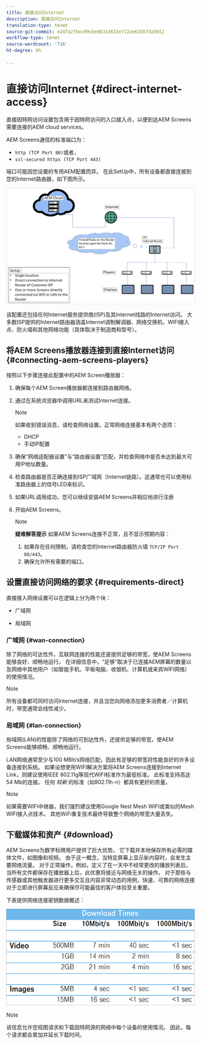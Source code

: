 ```yaml
---
title: 直接访问Internet
description: 直接访问Internet
translation-type: tm+mt
source-git-commit: e24fa2fbec09cbe863a3615e722ae61b57da5012
workflow-type: tm+mt
source-wordcount: '716'
ht-degree: 0%

---
```



# 直接访问Internet {#direct-internet-access}

直接因特网访问设置包含用于因特网访问的入口接入点，以便到达AEM Screens需要连接的AEM cloud services。

AEM Screens通信的标准端口为：
* `http (TCP Port 80)`或者，
* `ssl-secured https (TCP Port 443)`

端口可能因您设置的专用AEM配置而异。 在此SetUp中，所有设备都直接连接到您的Internet路由器，如下图所示。

![](/help/assets/direct-access-2.png)

该配置还包括任何Internet服务提供商(ISP)及其Internet线路的Internet访问。 大多数ISP提供的Internet路由器涵盖Internet调制解调器、网络交换机、WIFI接入点、防火墙和其他网络功能（具体取决于制造商和型号）。

## 将AEM Screens播放器连接到直接Internet访问 {#connecting-aem-screens-players}

按照以下步骤连接此配置中的AEM Screen播放器：

1. 确保每个AEM Screen播放器都连接到路由器网络。
1. 通过在系统浏览器中调用URL来测试Internet连接。

   >[!NOTE]
   >如果收到错误消息，请检查网络设置。正常网络连接基本有两个选项：
   >* DHCP
   >* 手动IP配置


1. 确保“网络适配器设置”与“路由器设置”匹配，并检查网络中是否未达到最大可用IP地址数量。

1. 检查路由器是否正确连接到ISP广域网（Internet链路）。这通常也可以使用标准路由器上的信号LED来标识。
1. 如果URL调用成功，您可以继续安装AEM Screens并相应地进行注册
1. 开始AEM Screens。

   >[!NOTE]
   >**疑难解答提示**
   >如果AEM Screens连接不正常，且不显示预期内容：
   >
   >1. 如果存在任何限制，请检查您的Internet路由器防火墙 `TCP/IP Port 80/443`。
   >1. 确保允许所有需要的端口。


## 设置直接访问网络的要求 {#requirements-direct}

直接接入网络设置可以在逻辑上分为两个块：

* 广域网

* 局域网

### 广域网 {#wan-connection}

除了网络的可达性外，互联网连接的性能还是提供足够的带宽，使AEM Screens能够良好、顺畅地运行。 在详细信息中，“足够”取决于已连接AEM屏幕的数量以及网络中其他用户（如智能手机、平板电脑、收银机、计算机或来宾WIFI网络）的使用情况。

>[!NOTE]
>所有设备都可同时访问Internet连接，并且当您向网络添加更多消费者／计算机时，带宽通常会线性减少。

### 局域网 {#lan-connection}

局域网(LAN)的性能除了网络的可到达性外，还提供足够的带宽，使AEM Screens能够顺畅、顺畅地运行。

LAN网络通常至少与100 MBit/s网络匹配，因此有足够的带宽将性能良好的许多设备连接到系统。
如果设想使用WIFI解决方案将AEM Screens连接到Internet Link，则建议使用IEEE 802.11g等现代WIFI标准作为最低标准。 此标准支持高达54 Mb的连接。 任何 *较新* 的标准（如802.11h-n）都具有更好的质量。

>[!NOTE]
>如果需要WIFI中继器，我们强烈建议使用Google Nest Mesh WIFI或类似的Mesh WIFI接入点技术。 其他WiFi重复技术最终导致整个网络的带宽大量丢失。

## 下载媒体和资产 {#download}

AEM Screens为数字标牌用户提供了巨大优势。 它下载并本地保存所有必需的媒体文件，如图像和视频。 由于这一概念，当特定屏幕上显示新内容时，会发生主要网络流量。
对于正常操作，例如，定义了在一天中不经常更改的播放列表后，当所有文件都保存在播放器上后，此优惠将接近与网络无关的操作。
对于那些与传感器或其他触发器进行更多交互且内容非常动态的用例，快速、可靠的网络连接对于立即进行屏幕反应来确保尽可能最佳的客户体验至关重要。

下表提供网络连接密钥数据概述：

![](/help/assets/download-times-direct.png)

>[!NOTE]
>该信息允许您视图请求和下载因特网源的网络中每个设备的使用情况。 因此，每个请求都会累加并延长下载时间。
